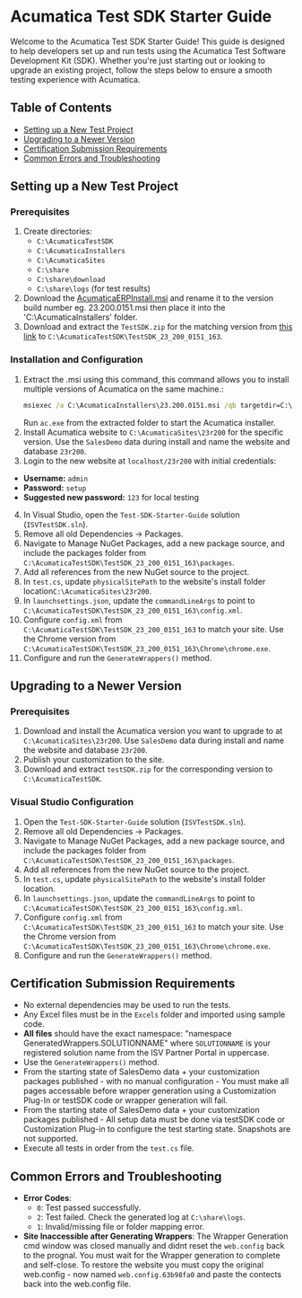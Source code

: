# Acumatica Test SDK Starter Guide

Welcome to the Acumatica Test SDK Starter Guide! This guide is designed to help developers set up and run tests using the Acumatica Test Software Development Kit (SDK). Whether you're just starting out or looking to upgrade an existing project, follow the steps below to ensure a smooth testing experience with Acumatica.

## Table of Contents
- [Setting up a New Test Project](#setting-up-a-new-test-project)
- [Upgrading to a Newer Version](#upgrading-to-a-newer-version)
- [Certification Submission Requirements](#certification-submission-requirements)
- [Common Errors and Troubleshooting](#common-errors-and-troubleshooting)

## Setting up a New Test Project

### Prerequisites
1. Create directories:
    - `C:\AcumaticaTestSDK`
    - `C:\AcumaticaInstallers`
    - `C:\AcumaticaSites`
    - `C:\share`
    - `C:\share\download`
    - `C:\share\logs` (for test results)
2. Download the [AcumaticaERPInstall.msi](https://builds.acumatica.com/index.html?prefix=builds/23.2/23.200.0151/AcumaticaERP/AcumaticaERPInstall.msi) and rename it to the version build number eg. 23.200.0151.msi then place it into the 'C:\AcumaticaInstallers' folder.
3. Download and extract the `TestSDK.zip` for the matching version from [this link](https://builds.acumatica.com/index.html?prefix=builds/23.2/23.200.0151/TestSDK/) to `C:\AcumaticaTestSDK\TestSDK_23_200_0151_163`.

### Installation and Configuration
1. Extract the .msi using this command, this command allows you to install multiple versions of Acumatica on the same machine.:
    ```cmd
    msiexec /a C:\AcumaticaInstallers\23.200.0151.msi /qb targetdir=C:\AcumaticaInstallers\23.200.0151
    ```
   Run `ac.exe` from the extracted folder to start the Acumatica installer.
2. Install Acumatica website to `C:\AcumaticaSites\23r200` for the specific version. Use the `SalesDemo` data during install and name the website and database `23r200`.
3. Login to the new website at `localhost/23r200` with initial credentials: 
- **Username:** `admin`
- **Password:** `setup`
- **Suggested new password:** `123` for local testing 
4. In Visual Studio, open the `Test-SDK-Starter-Guide` solution (`ISVTestSDK.sln`).
5. Remove all old Dependencies -> Packages.
6. Navigate to Manage NuGet Packages, add a new package source, and include the packages folder from `C:\AcumaticaTestSDK\TestSDK_23_200_0151_163\packages`.
7. Add all references from the new NuGet source to the project.
8. In `test.cs`, update `physicalSitePath` to the website's install folder location`C:\AcumaticaSites\23r200`.
9. In `launchsettings.json`, update the `commandLineArgs` to point to `C:\AcumaticaTestSDK\TestSDK_23_200_0151_163\config.xml`.
10. Configure `config.xml` from `C:\AcumaticaTestSDK\TestSDK_23_200_0151_163` to match your site. Use the Chrome version from `C:\AcumaticaTestSDK\TestSDK_23_200_0151_163\Chrome\chrome.exe`.
11. Configure and run the `GenerateWrappers()` method.

## Upgrading to a Newer Version

### Prerequisites
1. Download and install the Acumatica version you want to upgrade to at `C:\AcumaticaSites\23r200`. Use `SalesDemo` data during install and name the website and database `23r200`.
2. Publish your customization to the site.
3. Download and extract `testSDK.zip` for the corresponding version to `C:\AcumaticaTestSDK`.

### Visual Studio Configuration
1. Open the `Test-SDK-Starter-Guide` solution (`ISVTestSDK.sln`).
2. Remove all old Dependencies -> Packages.
3. Navigate to Manage NuGet Packages, add a new package source, and include the packages folder from `C:\AcumaticaTestSDK\TestSDK_23_200_0151_163\packages`.
4. Add all references from the new NuGet source to the project.
5. In `test.cs`, update `physicalSitePath` to the website's install folder location.
6. In `launchsettings.json`, update the `commandLineArgs` to point to `C:\AcumaticaTestSDK\TestSDK_23_200_0151_163\config.xml`.
7. Configure `config.xml` from `C:\AcumaticaTestSDK\TestSDK_23_200_0151_163` to match your site. Use the Chrome version from `C:\AcumaticaTestSDK\TestSDK_23_200_0151_163\Chrome\chrome.exe`.
8. Configure and run the `GenerateWrappers()` method.

## Certification Submission Requirements
- No external dependencies may be used to run the tests.
- Any Excel files must be in the `Excels` folder and imported using sample code.
- **All files** should have the exact namespace: "namespace GeneratedWrappers.SOLUTIONNAME" where `SOLUTIONNAME` is your registered solution name from the ISV Partner Portal in uppercase.
- Use the `GenerateWrappers()` method.
- From the starting state of SalesDemo data + your customization packages published - with no manual configuration - You must make all pages accessable before wrapper generation using a Customization Plug-In or testSDK code or wrapper generation will fail.
- From the starting state of SalesDemo data + your customization packages published - All setup data must be done via testSDK code or Customization Plug-in to configure the test starting state. Snapshots are not supported.
- Execute all tests in order from the `test.cs` file.

## Common Errors and Troubleshooting
- **Error Codes**:
  - `0`: Test passed successfully.
  - `2`: Test failed. Check the generated log at `C:\share\logs`.
  - `1`: Invalid/missing file or folder mapping error.
- **Site Inaccessible after Generating Wrappers**: The Wrapper Generation cmd window was closed manually and didnt reset the `web.config` back to the prognal. You must wait for the Wrapper generation to complete and self-close. To restore the website you must copy the original web.config - now named `web.config.63b98fa0` and paste the contects back into the web.config file.
